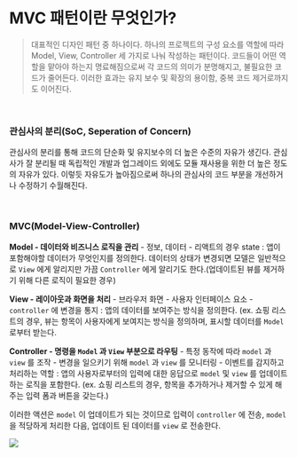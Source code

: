 # MVC 패턴이란 무엇인가?

> 대표적인 디자인 패턴 중 하나이다. 하나의 프로젝트의 구성 요소를 역할에 따라 Model, View, Controller 세 가지로 나눠 작성하는 패턴이다. 코드들이 어떤 역할을 맡아야 하는지 명료해짐으로써 각 코드의 의미가 분명해지고, 불필요한 코드가 줄어든다. 이러한 효과는 유지 보수 및 확장의 용이함, 중복 코드 제거로까지도 이어진다.

<br>

### 관심사의 분리(SoC, Seperation of Concern)

관심사의 분리를 통해 코드의 단순화 및 유지보수의 더 높은 수준의 자유가 생긴다. 관심사가 잘 분리될 때 독립적인 개발과 업그레이드 외에도 모듈 재사용을 위한 더 높은 정도의 자유가 있다. 이렇듯 자유도가 높아짐으로써 하나의 관심사의 코드 부분을 개선하거나 수정하기 수월해진다.

<br>

### MVC(Model-View-Controller)

**Model - 데이터와 비즈니스 로직을 관리** - 정보, 데이터 - 리액트의 경우 state
: 앱이 포함해야할 데이터가 무엇인지를 정의한다. 데이터의 상태가 변경되면 모델은 일반적으로 `View` 에게 알리지만 가끔 `Controller` 에게 알리기도 한다.(업데이트된 뷰를 제거하기 위해 다른 로직이 필요한 경우)

**View - 레이아웃과 화면을 처리** - 브라우저 화면 - 사용자 인터페이스 요소 - `controller` 에 변경을 통지
: 앱의 데이터를 보여주는 방식을 정의한다.
(ex. 쇼핑 리스트의 경우, 뷰는 항목이 사용자에게 보여지는 방식을 정의하며, 표시할 데이터를 `Model` 로부터 받는다.

**Controller - 명령을 `Model` 과 `View` 부분으로 라우팅** - 특정 동작에 따라 `model` 과 `view` 를 조작 - 변경을 일으키기 위해 `model` 과 `view` 를 모니터링 - 이벤트를 감지하고 처리하는 역할
: 앱의 사용자로부터의 입력에 대한 응답으로 `model` 및 `view` 를 업데이트하는 로직을 포함한다.
(ex. 쇼핑 리스트의 경우, 항목을 추가하거나 제거할 수 있게 해주는 입력 폼과 버튼을 갖는다.)

이러한 액션은 `model` 이 업데이트가 되는 것이므로 입력이 `controller` 에 전송, `model` 을 적당하게 처리한 다음, 업데이트 된 데이터를 `view` 로 전송한다.

![](https://velog.velcdn.com/images/seul06/post/b0514314-33f4-481b-a8be-808dd894cc7b/image.png)
